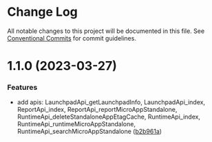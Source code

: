 # Change Log

All notable changes to this project will be documented in this file.
See [Conventional Commits](https://conventionalcommits.org) for commit guidelines.

# 1.1.0 (2023-03-27)

### Features

- add apis: LaunchpadApi_getLaunchpadInfo, LaunchpadApi_index, ReportApi_index, ReportApi_reportMicroAppStandalone, RuntimeApi_deleteStandaloneAppEtagCache, RuntimeApi_index, RuntimeApi_runtimeMicroAppStandalone, RuntimeApi_searchMicroAppStandalone ([b2b961a](https://github.com/easyops-cn/next-api-sdk/commit/b2b961a6f2a0beb96ac07e1e5b1c5b4f0ec272cb))
